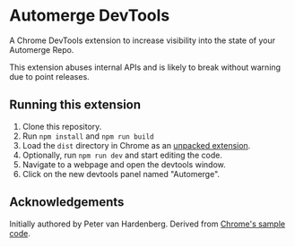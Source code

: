 # Automerge DevTools

A Chrome DevTools extension to increase visibility into the state of your Automerge Repo.

This extension abuses internal APIs and is likely to break without warning due to point releases.

## Running this extension

1. Clone this repository.
2. Run `npm install` and `npm run build`
3. Load the `dist` directory in Chrome as an [unpacked extension](https://developer.chrome.com/docs/extensions/mv3/getstarted/development-basics/#load-unpacked).
4. Optionally, run `npm run dev` and start editing the code.
5. Navigate to a webpage and open the devtools window.
6. Click on the new devtools panel named "Automerge".

## Acknowledgements

Initially authored by Peter van Hardenberg. Derived from [Chrome's sample code](https://github.com/GoogleChrome/chrome-extensions-samples/tree/main/api-samples/devtools/inspectedWindow).

